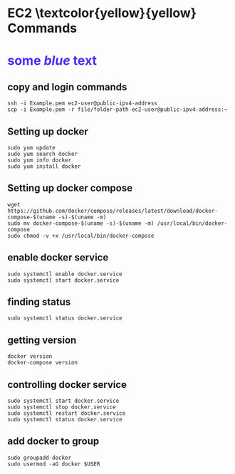 # EC2 \textcolor{yellow}{yellow} Commands
# <span style="color:#482ff7">some *blue* text</span>
## copy and login commands
```
ssh -i Example.pem ec2-user@public-ipv4-address
scp -i Example.pem -r file/folder-path ec2-user@public-ipv4-address:~
```

## Setting up docker 

```
sudo yum update
sudo yum search docker
sudo yum info docker 
sudo yum install docker 
```

## Setting up docker compose 

```
wget https://github.com/docker/compose/releases/latest/download/docker-compose-$(uname -s)-$(uname -m)
sudo mv docker-compose-$(uname -s)-$(uname -m) /usr/local/bin/docker-compose
sudo chmod -v +x /usr/local/bin/docker-compose
```

## enable docker service

```
sudo systemctl enable docker.service 
sudo systemctl start docker.service
``` 

## finding status

```
sudo systemctl status docker.service 
```

## getting version

```
docker version
docker-compose version 
```

## controlling docker service 

```
sudo systemctl start docker.service 
sudo systemctl stop docker.service 
sudo systemctl restart docker.service 
sudo systemctl status docker.service 
```

## add docker to group

```
sudo groupadd docker 
sudo usermod -aG docker $USER
```

